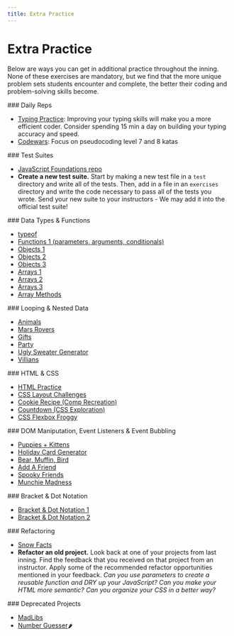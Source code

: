 ```yaml
---
title: Extra Practice
---
```


# Extra Practice

Below are ways you can get in additional practice throughout the inning. None of these exercises are mandatory, but we find that the more unique problem sets students encounter and complete, the better their coding and problem-solving skills become.

<section class="answer">
### Daily Reps

* [Typing Practice](https://typing.io/): Improving your typing skills will make you a more efficient coder. Consider spending 15 min a day on building your typing accuracy and speed.
* [Codewars](https://www.codewars.com/): Focus on pseudocoding level 7 and 8 katas
</section>

<section class="answer">
### Test Suites

* [JavaScript Foundations repo](https://github.com/turingschool-examples/javascript-foundations)
* **Create a new test suite.** Start by making a new test file in a `test` directory and write all of the tests. Then, add in a file in an `exercises` directory and write the code necessary to pass all of the tests you wrote. Send your new suite to your instructors - We may add it into the official test suite!
</section>

<section class="answer">
### Data Types & Functions

* [typeof](https://replit.com/@frontend-instructors/typeofpractice#index.js)
* [Functions 1 (parameters, arguments, conditionals)](https://replit.com/@frontend-instructors/Functions-Workshop#index.js)
* [Objects 1](https://replit.com/@frontend-instructors/Objects-Practice#index.js)
* [Objects 2](https://frontend.turing.edu/lessons/module-1/objects-review.html)
* [Objects 3](https://replit.com/@frontend-instructors/Objects-Practice-2#index.js)
* [Arrays 1](https://replit.com/@frontend-instructors/Arrays-Practice-1#index.js)
* [Arrays 2](https://replit.com/@frontend-instructors/Arrays-Practice-2#index.js)
* [Arrays 3](https://replit.com/@frontend-instructors/Array-Practice-3#index.js)
* [Array Methods](https://replit.com/@frontend-instructors/Array-Methods#index.js)
</section>

<section class="answer">
### Looping & Nested Data

* [Animals](https://replit.com/@frontend-instructors/01-for-loops#index.js)
* [Mars Rovers](https://replit.com/@frontend-instructors/Mars-Rover#index.js)
* [Gifts](https://replit.com/@frontend-instructors/Gifts#index.js)
* [Party](https://replit.com/@frontend-instructors/Party#index.js)
* [Ugly Sweater Generator](https://replit.com/@frontend-instructors/Ugly-Sweater#index.js)
* [Villians](https://replit.com/@frontend-instructors/Villans#index.js)
</section>

<section class="answer">
### HTML & CSS

* [HTML Practice](https://github.com/turingschool-examples/html-warmup-challenges)
* [CSS Layout Challenges](https://github.com/turingschool-examples/css-layout-challenges)
* [Cookie Recipe (Comp Recreation)](https://github.com/turingschool-examples/cookie-comp)
* [Countdown (CSS Exploration)](https://codepen.io/kaylaewood/pen/RwYKjJy)
* [CSS Flexbox Froggy](https://flexboxfroggy.com/)
</section>

<section class="answer">
### DOM Maniputation, Event Listeners & Event Bubbling

* [Puppies + Kittens](https://gist.github.com/kaylagordon/0d5621f9b4cb1c5a0d4da7a0405c8890)
* [Holiday Card Generator](https://codepen.io/kaylaewood/pen/QWVdOBe)
* [Bear, Muffin, Bird](https://github.com/turingschool/bear-muffin-bird)
* [Add A Friend](https://codepen.io/ameseee/pen/mdbmBmq)
* [Spooky Friends](https://codepen.io/kaylagordon/pen/jOrzYWM)
* [Munchie Madness](https://codepen.io/eric_turing/pen/GRKEeEY)
</section>

<section class="answer">
### Bracket & Dot Notation

* [Bracket & Dot Notation 1](https://replit.com/@frontend-instructors/Bracket-Dot-Notation)
* [Bracket & Dot Notation 2](https://codepen.io/kaylagordon/pen/wvGrQxV?editors=1010)
</section>

<section class="answer">
### Refactoring

* [Snow Facts](https://codepen.io/kaylaewood/pen/ZEMLaVW)
* **Refactor an old project.** Look back at one of your projects from last inning. Find the feedback that you received on that project from an instructor. Apply some of the recommended refactor opportunities mentioned in your feedback. *Can you use parameters to create a reusable function and DRY up your JavaScript? Can you make your HTML more semantic? Can you organize your CSS in a better way?*
</section>

<section class="answer">
### Deprecated Projects

* [MadLibs](https://github.com/turingschool-examples/winter-mad-libs)
* [Number Guesser](https://frontend.turing.edu/projects/module-1/number-guesser-pair.html)🌶
</section>
